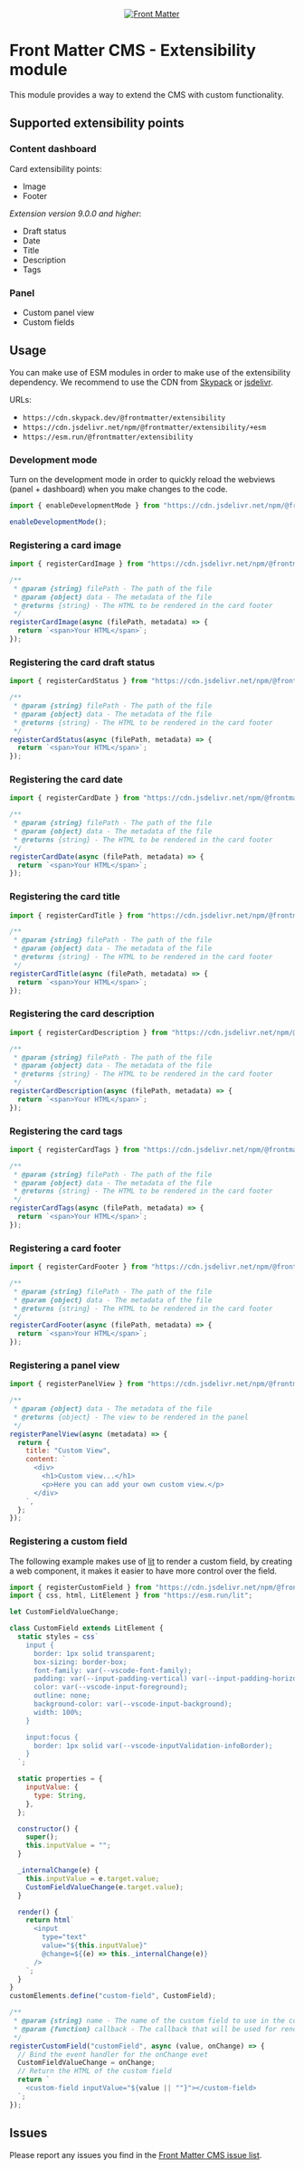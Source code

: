 <p align="center">
  <a href="https://frontmatter.codes">
    <img alt="Front Matter" src="https://eliostruyf.gallerycdn.vsassets.io/extensions/eliostruyf/vscode-front-matter/8.3.0/1676389253876/Microsoft.VisualStudio.Services.Icons.Default">
  </a>
</p>

# Front Matter CMS - Extensibility module

This module provides a way to extend the CMS with custom functionality.

## Supported extensibility points

### Content dashboard

Card extensibility points:

- Image
- Footer

*Extension version 9.0.0 and higher*:

- Draft status
- Date
- Title
- Description
- Tags

### Panel

- Custom panel view
- Custom fields

## Usage

You can make use of ESM modules in order to make use of the extensibility dependency. We recommend to use the CDN from [Skypack](https://www.skypack.dev/) or [jsdelivr](https://www.jsdelivr.com/).

URLs:

- `https://cdn.skypack.dev/@frontmatter/extensibility`
- `https://cdn.jsdelivr.net/npm/@frontmatter/extensibility/+esm`
- `https://esm.run/@frontmatter/extensibility`

### Development mode

Turn on the development mode in order to quickly reload the webviews (panel + dashboard) when you make changes to the code.

```js
import { enableDevelopmentMode } from "https://cdn.jsdelivr.net/npm/@frontmatter/extensibility/+esm";

enableDevelopmentMode();
```

### Registering a card image

```js
import { registerCardImage } from "https://cdn.jsdelivr.net/npm/@frontmatter/extensibility/+esm";

/**
 * @param {string} filePath - The path of the file
 * @param {object} data - The metadata of the file
 * @returns {string} - The HTML to be rendered in the card footer
 */
registerCardImage(async (filePath, metadata) => {
  return `<span>Your HTML</span>`;
});
```

### Registering the card draft status

```js
import { registerCardStatus } from "https://cdn.jsdelivr.net/npm/@frontmatter/extensibility/+esm";

/**
 * @param {string} filePath - The path of the file
 * @param {object} data - The metadata of the file
 * @returns {string} - The HTML to be rendered in the card footer
 */
registerCardStatus(async (filePath, metadata) => {
  return `<span>Your HTML</span>`;
});
```

### Registering the card date

```js
import { registerCardDate } from "https://cdn.jsdelivr.net/npm/@frontmatter/extensibility/+esm";

/**
 * @param {string} filePath - The path of the file
 * @param {object} data - The metadata of the file
 * @returns {string} - The HTML to be rendered in the card footer
 */
registerCardDate(async (filePath, metadata) => {
  return `<span>Your HTML</span>`;
});
```

### Registering the card title

```js
import { registerCardTitle } from "https://cdn.jsdelivr.net/npm/@frontmatter/extensibility/+esm";

/**
 * @param {string} filePath - The path of the file
 * @param {object} data - The metadata of the file
 * @returns {string} - The HTML to be rendered in the card footer
 */
registerCardTitle(async (filePath, metadata) => {
  return `<span>Your HTML</span>`;
});
```

### Registering the card description

```js
import { registerCardDescription } from "https://cdn.jsdelivr.net/npm/@frontmatter/extensibility/+esm";

/**
 * @param {string} filePath - The path of the file
 * @param {object} data - The metadata of the file
 * @returns {string} - The HTML to be rendered in the card footer
 */
registerCardDescription(async (filePath, metadata) => {
  return `<span>Your HTML</span>`;
});
```

### Registering the card tags

```js
import { registerCardTags } from "https://cdn.jsdelivr.net/npm/@frontmatter/extensibility/+esm";

/**
 * @param {string} filePath - The path of the file
 * @param {object} data - The metadata of the file
 * @returns {string} - The HTML to be rendered in the card footer
 */
registerCardTags(async (filePath, metadata) => {
  return `<span>Your HTML</span>`;
});
```

### Registering a card footer

```js
import { registerCardFooter } from "https://cdn.jsdelivr.net/npm/@frontmatter/extensibility/+esm";

/**
 * @param {string} filePath - The path of the file
 * @param {object} data - The metadata of the file
 * @returns {string} - The HTML to be rendered in the card footer
 */
registerCardFooter(async (filePath, metadata) => {
  return `<span>Your HTML</span>`;
});
```

### Registering a panel view

```js
import { registerPanelView } from "https://cdn.jsdelivr.net/npm/@frontmatter/extensibility/+esm";

/**
 * @param {object} data - The metadata of the file
 * @returns {object} - The view to be rendered in the panel
 */
registerPanelView(async (metadata) => {
  return {
    title: "Custom View",
    content: `
      <div>
        <h1>Custom view...</h1>
        <p>Here you can add your own custom view.</p>
      </div>
    `,
  };
});
```

### Registering a custom field

The following example makes use of [lit](https://lit.dev/) to render a custom field, by creating a web component, it makes it easier to have more control over the field.

```js
import { registerCustomField } from "https://cdn.jsdelivr.net/npm/@frontmatter/extensibility/+esm";
import { css, html, LitElement } from "https://esm.run/lit";

let CustomFieldValueChange;

class CustomField extends LitElement {
  static styles = css`
    input {
      border: 1px solid transparent;
      box-sizing: border-box;
      font-family: var(--vscode-font-family);
      padding: var(--input-padding-vertical) var(--input-padding-horizontal);
      color: var(--vscode-input-foreground);
      outline: none;
      background-color: var(--vscode-input-background);
      width: 100%;
    }

    input:focus {
      border: 1px solid var(--vscode-inputValidation-infoBorder);
    }
  `;

  static properties = {
    inputValue: {
      type: String,
    },
  };

  constructor() {
    super();
    this.inputValue = "";
  }

  _internalChange(e) {
    this.inputValue = e.target.value;
    CustomFieldValueChange(e.target.value);
  }

  render() {
    return html`
      <input
        type="text"
        value="${this.inputValue}"
        @change=${(e) => this._internalChange(e)}
      />
    `;
  }
}
customElements.define("custom-field", CustomField);

/**
 * @param {string} name - The name of the custom field to use in the content-type
 * @param {function} callback - The callback that will be used for rendering the custom field
 */
registerCustomField("customField", async (value, onChange) => {
  // Bind the event handler for the onChange evet
  CustomFieldValueChange = onChange;
  // Return the HTML of the custom field
  return `
    <custom-field inputValue="${value || ""}"></custom-field>
  `;
});
```

## Issues

Please report any issues you find in the [Front Matter CMS issue list](https://github.com/estruyf/vscode-front-matter/issues).
